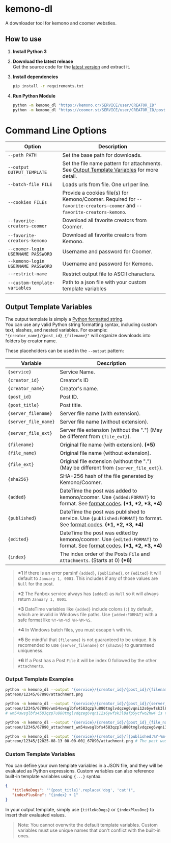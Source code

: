 # kemono-dl
A downloader tool for kemono and coomer websties.

## How to use
1. **Install Python 3**  

2. **Download the latest release**  
   Get the source code for the [latest version](https://github.com/AplhaSlayer1964/kemono-dl/releases/latest) and extract it.

3. **Install dependencies**  
   ```bash
   pip install -r requirements.txt
   ```

4.  **Run Python Module**  
    ```bash
    python -m kemono_dl "https://kemono.cr/SERVICE/user/CREATOR_ID" 
    python -m kemono_dl "https://coomer.st/SERVICE/user/CREATOR_ID/post/POST_ID"
    ```

# Command Line Options

| Option                             | Description                                                                                                                                                                            |
| ---------------------------------- | -------------------------------------------------------------------------------------------------------------------------------------------------------------------------------------- |
| `--path PATH`                      | Set the base path for downloads.                                                                                                                                                       |
| `--output OUTPUT_TEMPLATE`         | Set the file name pattern for attachments. See [Output Template Variables](https://github.com/AlphaSlayer1964/kemono-dl?tab=readme-ov-file#output-template-variables) for more detail. |
| `--batch-file FILE`                | Loads urls from file. One url per line.                                                                                                                                                |
| `--cookies FILEs`                  | Provide a cookies file(s) for Kemono/Coomer. Required for `--favorite-creators-coomer` and `--favorite-creators-kemono`.                                                               |
| `--favorite-creators-coomer`       | Download all favorite creators from Coomer.                                                                                                                                            |
| `--favorite-creators-kemono`       | Download all favorite creators from Kemono.                                                                                                                                            |
| `--coomer-login USERNAME PASSWORD` | Username and password for Coomer.                                                                                                                                                      |
| `--kemono-login USERNAME PASSWORD` | Username and password for Kemono.                                                                                                                                                      |
| `--restrict-name`                  | Restrict output file to ASCII characters.                                                                                                                                              |
| `--custom-template-variables`      | Path to a json file with your custom template variables                                                                                                                                |

## Output Template Variables

The output template is simply a [Python formatted string](https://docs.python.org/3/library/string.html#formatstrings).  
You can use any valid Python string formatting syntax, including custom text, slashes, and nested variables. For example:  
`"{creator_name}/{post_id}_{filename}"` will organize downloads into folders by creator name.

These placeholders can be used in the `--output` pattern:

| Variable             | Description                                                                                                                                                                                                      |
| -------------------- | ---------------------------------------------------------------------------------------------------------------------------------------------------------------------------------------------------------------- |
| `{service}`          | Service Name.                                                                                                                                                                                                    |
| `{creator_id}`       | Creator's ID                                                                                                                                                                                                     |
| `{creator_name}`     | Creator's name.                                                                                                                                                                                                  |
| `{post_id}`          | Post ID.                                                                                                                                                                                                         |
| `{post_title}`       | Post title.                                                                                                                                                                                                      |
| `{server_filename}`  | Server file name (with extension).                                                                                                                                                                               |
| `{server_file_name}` | Server file name (without extension).                                                                                                                                                                            |
| `{server_file_ext}`  | Server file extension (without the ".") (May be different from `{file_ext}`).                                                                                                                                    |
| `{filename}`         | Original file name (with extension). **(\*5)**                                                                                                                                                                   |
| `{file_name}`        | Original file name (without extension).                                                                                                                                                                          |
| `{file_ext}`         | Original file extension (without the ".") (May be different from `{server_file_ext}`).                                                                                                                           |
| `{sha256}`           | SHA-256 hash of the file generated by Kemono/Coomer.                                                                                                                                                             |
| `{added}`            | DateTime the post was added to kemono/coomer. Use `{added:FORMAT}` to format. See [format codes](https://docs.python.org/3/library/datetime.html#strftime-and-strptime-format-codes). **(\*1, \*2, \*3, \*4)**   |
| `{published}`        | DateTime the post was published to service. Use `{published:FORMAT}` to format. See [format codes](https://docs.python.org/3/library/datetime.html#strftime-and-strptime-format-codes). **(\*1, \*2, \*3, \*4)** |
| `{edited}`           | DateTime the post was edited by kemono/coomer. Use `{edited:FORMAT}` to format. See [format codes](https://docs.python.org/3/library/datetime.html#strftime-and-strptime-format-codes). **(\*1, \*2, \*3, \*4)** |
| `{index}`            | The index order of the Posts `File` and `Attachments`. (Starts at 0) **(\*6)**                                                                                                                                   |

> **\*1** If there is an error parsinf `{added}`, `{published}`, or `{edited}` it will default to `January 1, 0001`. This includes if any of those values are `Null` for the post.  

> **\*2** The Fanbox service always has `{added}` as `Null` so it will always return `January 1, 0001`.  

> **\*3** DateTime variables like `{added}` include colons (`:`) by default, which are invalid in Windows file paths. Use `{added:FORMAT}` with a safe format like `%Y-%m-%d %H-%M-%S`.  

> **\*4** In Windows batch files, you must escape `%` with `%%`.  

> **\*5** Be mindful that `{filename}` is not guaranteed to be unique. It is recomended to use `{server_filename}` or `{sha256}` to guaranteed uniqueness.  

> **\*6** If a Post has a Post `File` it will be index 0 followed by the other `Attachments`.

### Output Template Examples
```bash
python -m kemono_dl --output "{service}/{creator_id}/{post_id}/{filename}" "https://kemono.cr/patreon/user/12345/post/67890"
patreon/12345/67890/attachment.png

python -m kemono_dl --output "{service}/{creator_id}/{post_id}/{server_filename}" "https://kemono.cr/patreon/user/12345/post/67890"
patreon/12345/67890/wm54swsglbfs4583qzp7u880tmglvdqzeg6vqni12s6ywfsk3l8afp5ycfwo2hw4.png 
# wm54swsglbfs4583qzp7u880tmglvdqzeg6vqni12s6ywfsk3l8afp5ycfwo2hw4 is the SHA-256 hash of the file that kemono/coomer generated

python -m kemono_dl --output "{service}/{creator_id}/{post_id}_{file_name}_{sha256}.{ext}" "https://kemono.cr/patreon/user/12345/post/67890"
patreon/12345/67890_attachment_wm54swsglbfs4583qzp7u880tmglvdqzeg6vqni12s6ywfsk3l8afp5ycfwo2hw4.png

python -m kemono_dl --output "{service}/{creator_id}/[{published:%Y-%m-%d %H-%M-%S}]_{post_id}/{filename}" "https://kemono.cr/patreon/user/12345/post/67890"
patreon/12345/[2025-08-13 00-00-00]_67890/attachment.png # The post was published on August 13, 2025 at 12:00:00 AM
```

### Custom Template Variables

You can define your own template variables in a JSON file, and they will be evaluated as Python expressions.
Custom variables can also reference built-in template variables using `{...}` syntax.

```json
{
   "titleNoDogs": "'{post_title}'.replace('dog', 'cat')",
   "indexPlusOne": "{index} + 1"
}
```
In your output template, simply use `{titleNoDogs}` or `{indexPlusOne}` to insert their evaluated values.

> Note: You cannot overwrite the default template variables. Custom variables must use unique names that don't conflict with the built-in ones.